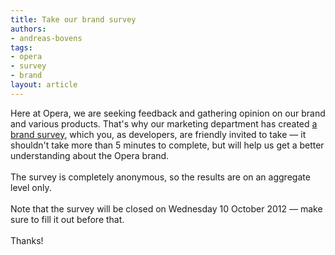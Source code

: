 ```yaml
---
title: Take our brand survey
authors:
- andreas-bovens
tags:
- opera
- survey
- brand
layout: article
---
```

Here at Opera, we are seeking feedback and gathering opinion on our brand and various products. That&#39;s why our marketing department has created <a href="http://fluidsurveys.com/s/externalbrandsurvey2012/">a brand survey</a>, which you, as developers, are friendly invited to take — it shouldn&#39;t take more than 5 minutes to complete, but will help us get a better understanding about the Opera brand.<br/><br/>The survey is completely anonymous, so the results are on an aggregate level only.<br/> <br/>Note that the survey will be closed on Wednesday 10 October 2012 — make sure to fill it out before that. <br/><br/>Thanks!
